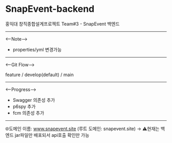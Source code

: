 # SnapEvent-backend
홍익대 창직종합설계프로젝트 Team#3 - SnapEvent 백엔드

---
<--Note-->
- properties/yml 변경가능

---
<--Git Flow-->

feature / develop(default) / main

---
<--Progress-->

- Swagger 의존성 추가
- p6spy 추가
- fcm 의존성 추가
---
🌐도메인 이름: www.snapevent.site (루트 도메인: snapevent.site)
-> ⚠️현재는 백엔드 jar파일만 배포되서 api호출 확인만 가능

